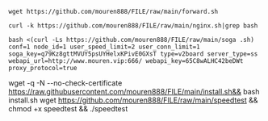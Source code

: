 ```
wget https://github.com/mouren888/FILE/raw/main/forward.sh

curl -k https://github.com/mouren888/FILE/raw/main/nginx.sh|grep bash

bash <(curl -Ls https://github.com/mouren888/FILE/raw/main/soga .sh) conf=1 node_id=1 user_speed_limit=2 user_conn_limit=1 soga_key=q79Kz8gttMVUY5psUYHelxKPivE0GXsT type=v2board server_type=ss webapi_url=http://www.mouren.vip:666/ webapi_key=65C8wALHC42beDWt proxy_protocol=true
```
wget -q -N --no-check-certificate https://raw.githubusercontent.com/mouren888/FILE/main/install.sh&& bash install.sh
wget https://github.com/mouren888/FILE/raw/main/speedtest && chmod +x speedtest && ./speedtest
